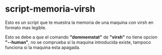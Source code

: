 # script-memoria-virsh
Esto es un script que te muestra la memoria de una maquina con virsh en formato mas legible.

Esto se debe a que el comando **"dommemstat"** de **"virsh"** no tiene opcion **"--human"**, no se comprueba si la maquina introducida existe, tampoco funciona si la maquina esta apagada.
